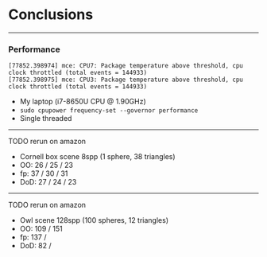 # Conclusions <!-- .element: class="white-bg" -->

---

<div class="white-bg">

### Performance

```
[77852.398974] mce: CPU7: Package temperature above threshold, cpu clock throttled (total events = 144933)
[77852.398975] mce: CPU3: Package temperature above threshold, cpu clock throttled (total events = 144933)
```

* My laptop (i7-8650U CPU @ 1.90GHz) 
* `sudo cpupower frequency-set --governor performance`
* Single threaded

</div>


---
TODO rerun on amazon
* Cornell box scene 8spp (1 sphere, 38 triangles)
* OO: 26 / 25 / 23
* fp: 37 / 30 / 31
* DoD: 27 / 24 / 23

---
TODO rerun on amazon

* Owl scene 128spp (100 spheres, 12 triangles)
* OO: 109 / 151
* fp: 137 /
* DoD: 82 /
